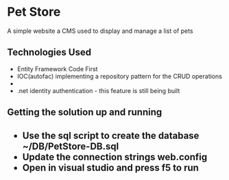 <h1>Pet Store</h1>
<p>A simple website a CMS used to display and manage a list of pets</p>
<h2>Technologies Used</h2>
<ul>
    <li>Entity Framework Code First</li>
    <li>IOC(autofac) implementing a repository pattern for the CRUD operations<li>
    <li>.net identity authentication - this feature is still being built</li>
</ul>
<h2>Getting the solution up and running<h2>
<ul>
    <li>Use the sql script to create the database ~/DB/PetStore-DB.sql</li>
    <li>Update the connection strings web.config</li>
    <li>Open in visual studio and press f5 to run</li> 
</ul>